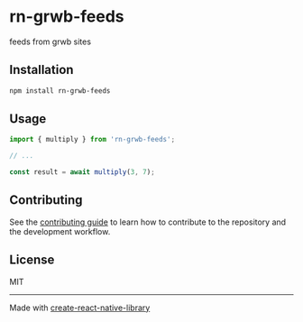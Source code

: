 # rn-grwb-feeds

feeds from grwb sites

## Installation

```sh
npm install rn-grwb-feeds
```

## Usage

```js
import { multiply } from 'rn-grwb-feeds';

// ...

const result = await multiply(3, 7);
```

## Contributing

See the [contributing guide](CONTRIBUTING.md) to learn how to contribute to the repository and the development workflow.

## License

MIT

---

Made with [create-react-native-library](https://github.com/callstack/react-native-builder-bob)
